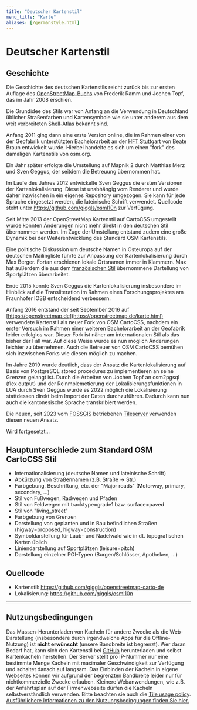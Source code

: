 ```yaml
---
title: "Deutscher Kartenstil"
menu_title: "Karte"
aliases: [/germanstyle.html]
---
```


# Deutscher Kartenstil

## Geschichte

Die Geschichte des deutschen Kartenstils reicht zurück bis zur ersten
Auflage des [OpenStreetMap-Buchs](http://openstreetmap.info/) von
Frederik Ramm und Jochen Topf, das im Jahr 2008 erschien.

Die Grundidee des Stils war von Anfang an die Verwendung in Deutschland
üblicher Straßenfarben und Kartensymbole wie sie unter anderem aus dem
weit verbreiteten
[Shell-Atlas](https://www.landkartenarchiv.de/deutschlandkarten.php?q=shelldeutschland_1958)
bekannt sind.

Anfang 2011 ging dann eine erste Version online, die im Rahmen einer von der
Geofabrik unterstützten Bachelorarbeit an der
[HFT Stuttgart](https://www.hft-stuttgart.de/vermessung/news/geo-challenge-des-studiengangs-vermessung-und-geoinformatik)
von Beate Braun entwickelt wurde.  Hierbei handelte es sich um einen "fork"
des damaligen Kartenstils von osm.org.

Ein Jahr später erfolgte die Umstellung auf Mapnik 2 durch Matthias Merz
und Sven Geggus, der seitdem die Betreuung übernommen hat.

Im Laufe des Jahres 2012 entwickelte Sven Geggus die ersten Versionen
der Kartenlokalisierung. Diese ist unabhängig vom Renderer und wurde
daher inzwischen in ein eigenes Repository umgezogen. Sie kann für jede
Sprache eingesetzt werden, die lateinische Schrift verwendet. Quellcode
steht unter <https://github.com/giggls/osml10n> zur
Verfügung.

Seit Mitte 2013 der OpenStreetMap Kartenstil auf CartoCSS umgestellt
wurde konnten Änderungen nicht mehr direkt in den deutschen Stil
übernommen werden. Im Zuge der Umstellung entstand zudem eine große
Dynamik bei der Weiterentwicklung des Standard OSM Kartenstils.

Eine politische Diskussion um deutsche Namen in Osteuropa auf der
deutschen Mailingliste führte zur Anpassung der Kartenlokalisierung
durch Max Berger. Fortan erschienen lokale Ortsnamen immer in Klammern.
Max hat außerdem die aus dem [französischen
Stil](https://github.com/cquest/osmfr-cartocss) übernommene Dartellung
von Sportplätzen überarbeitet.

Ende 2015 konnte Sven Geggus die Kartenlokalisierung insbesondere im
Hinblick auf die Transliteration im Rahmen eines Forschungsprojektes am
Fraunhofer IOSB entscheidend verbessern.

Anfang 2016 entstand der seit September 2016 auf
[https://openstreetmap.de](https://openstreetmap.de/karte.html)
verwendete Kartenstil als neuer Fork von OSM CartoCSS, nachdem ein
erster Versuch im Rahmen einer weiteren Bachelorarbeit an der Geofabrik
leider erfolglos war. Dieser Fork ist näher am internationalen Stil als
das bisher der Fall war. Auf diese Weise wurde es nun möglich
Änderungen leichter zu übernehmen. Auch die Betreuer von OSM CartoCSS
bemühen sich inzwischen Forks wie diesen möglich zu machen.

Im Jahre 2019 wurde deutlich, dass der Ansatz die Kartenlokalisierung auf
Basis von PostgreSQL stored procedures zu implementieren an seine Grenzen
gelangt ist.  Durch die Arbeiten von Jochen Topf an osm2pgsql (flex output)
und der Reinmplemetierung der Lokalisierungsfunktionen in LUA durch Sven
Geggus wurde es 2022 möglich die Lokalisierung stattdessen direkt beim
Import der Daten durchzuführen.  Dadurch kann nun auch die kantonesische
Sprache transkribiert werden.

Die neuen, seit 2023 vom [FOSSGIS](https://fossgis.de) betriebenen
[Tileserver](https://tile.openstreetmap.de) verwenden diesen neuen Ansatz.

Wird fortgesetzt...

## Hauptunterschiede zum Standard OSM CartoCSS Stil

  - Internationalisierung (deutsche Namen und lateinische Schrift)
  - Abkürzung von Straßennamen (z.B. Straße -\> Str.)
  - Farbgebung, Beschriftung, etc. der "Major roads" (Motorway, primary,
    secondary, ...)
  - Stil von Fußwegen, Radwegen und Pfaden
  - Stil von Feldwegen mit tracktype=grade1 bzw. surface=paved
  - Stil von "living\_street"
  - Farbgebung von Grenzen
  - Darstellung von geplanten und in Bau befindlichen Straßen
    (higway=proposed, higway=construction)
  - Symboldarstellung für Laub- und Nadelwald wie in dt. topografischen
    Karten üblich
  - Liniendarstellung auf Sportplätzen (leisure=pitch)
  - Darstellung einzelner POI-Typen (Burgen/Schlösser, Apotheken, ...)

## Quellcode

  - Kartenstil: <https://github.com/giggls/openstreetmap-carto-de>
  - Lokalisierung: <https://github.com/giggls/osml10n>

-----

## Nutzungsbedingungen

Das Massen-Herunterladen von Kacheln für andere Zwecke als die
Web-Darstellung (insbesondere durch irgendwelche Apps für die
Offline-Nutzung) ist **nicht erwünscht** (unsere Bandbreite ist
begrenzt). Wer daran Bedarf hat, kann sich den Kartenstil bei
[GitHub](https://github.com/giggls/openstreetmap-carto-de) herunterladen
und selbst Kartenkacheln herstellen. Der Server stellt pro IP-Nummer nur
eine bestimmte Menge Kacheln mit maximaler Geschwindigkeit zur Verfügung
und schaltet danach auf langsam. Das Einbinden der Kacheln in eigene
Webseites können wir aufgrund der begrenzten Bandbreite leider nur für
nichtkommerzielle Zwecke erlauben. Kleinere Webanwendungen, wie z.B. der
Anfahrtsplan auf der Firmenwebseite dürfen die Kacheln
selbstverständlich verwenden. Bitte beachten sie auch die [Tile usage
policy](https://wiki.openstreetmap.org/wiki/Tile_usage_policy).
[Ausführlichere Informationen zu den Nutzungsbedingungen finden Sie 
hier.](https://fossgis.de/arbeitsgruppen/osm-server/nutzungsbedingungen/)
